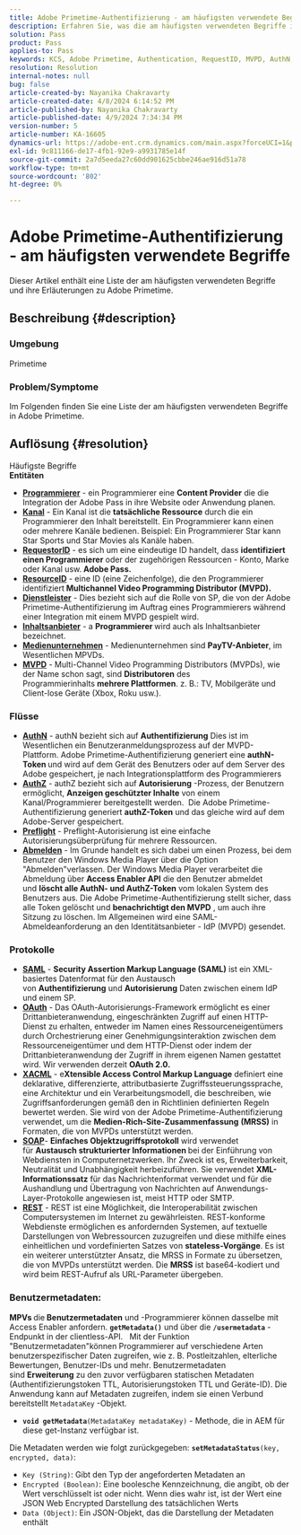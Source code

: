 ```yaml
---
title: Adobe Primetime-Authentifizierung - am häufigsten verwendete Begriffe
description: Erfahren Sie, was die am häufigsten verwendeten Begriffe in Adobe Primetime bedeuten.
solution: Pass
product: Pass
applies-to: Pass
keywords: KCS, Adobe Primetime, Authentication, RequestID, MVPD, AuthN, AuthZ, Adobe Pass
resolution: Resolution
internal-notes: null
bug: false
article-created-by: Nayanika Chakravarty
article-created-date: 4/8/2024 6:14:52 PM
article-published-by: Nayanika Chakravarty
article-published-date: 4/9/2024 7:34:34 PM
version-number: 5
article-number: KA-16605
dynamics-url: https://adobe-ent.crm.dynamics.com/main.aspx?forceUCI=1&pagetype=entityrecord&etn=knowledgearticle&id=db4a38e4-d3f5-ee11-a1fe-6045bd006295
exl-id: 9c811166-de17-4fb1-92e9-a9931785e14f
source-git-commit: 2a7d5eeda27c60dd901625cbbe246ae916d51a78
workflow-type: tm+mt
source-wordcount: '802'
ht-degree: 0%

---
```


# Adobe Primetime-Authentifizierung - am häufigsten verwendete Begriffe


Dieser Artikel enthält eine Liste der am häufigsten verwendeten Begriffe und ihre Erläuterungen zu Adobe Primetime.

## Beschreibung {#description}


### Umgebung

Primetime

### Problem/Symptome

Im Folgenden finden Sie eine Liste der am häufigsten verwendeten Begriffe in Adobe Primetime.


## Auflösung {#resolution}

Häufigste Begriffe<br>
<b>Entitäten</b>

- <u><b>Programmierer</b></u> - ein Programmierer eine <b>Content Provider</b> die die Integration der Adobe Pass in ihre Website oder Anwendung planen.
- <u><b>Kanal</b></u> - Ein Kanal ist die <b>tatsächliche Ressource</b> durch die ein Programmierer den Inhalt bereitstellt. Ein Programmierer kann einen oder mehrere Kanäle bedienen. Beispiel: Ein Programmierer Star kann Star Sports und Star Movies als Kanäle haben.
- <u><b>RequestorID</b></u> - es sich um eine eindeutige ID handelt, dass <b>identifiziert einen Programmierer</b> oder der zugehörigen Ressourcen - Konto, Marke oder Kanal usw.<b> Adobe Pass. </b>
- <u><b>ResourceID</b></u> - eine ID (eine Zeichenfolge), die den Programmierer identifiziert<b> Multichannel Video Programming Distributor (MVPD). </b>
- <u><b>Dienstleister</b></u> - Dies bezieht sich auf die Rolle von SP, die von der Adobe Primetime-Authentifizierung im Auftrag eines Programmierers während einer Integration mit einem MVPD gespielt wird.
- <u><b>Inhaltsanbieter</b></u> - a <b>Programmierer </b>wird auch als Inhaltsanbieter bezeichnet.
- <u><b>Medienunternehmen</b></u> - Medienunternehmen sind <b>PayTV-Anbieter</b>, im Wesentlichen MPVDs.
- <u><b>MVPD</b></u> - Multi-Channel Video Programming Distributors (MVPDs), wie der Name schon sagt, sind <b>Distributoren</b> des Programmierinhalts <b>mehrere Plattformen</b>. z. B.: TV, Mobilgeräte und Client-lose Geräte (Xbox, Roku usw.).


### Flüsse

- <u><b>AuthN</b></u> - authN bezieht sich auf <b>Authentifizierung</b> Dies ist im Wesentlichen ein Benutzeranmeldungsprozess auf der MVPD-Plattform. Adobe Primetime-Authentifizierung generiert eine <b>authN-Token </b>und wird auf dem Gerät des Benutzers oder auf dem Server des Adobe gespeichert, je nach Integrationsplattform des Programmierers
- <u><b>AuthZ</b></u> - authZ bezieht sich auf <b>Autorisierung</b> -Prozess, der Benutzern ermöglicht, <b>Anzeigen geschützter Inhalte</b> von einem Kanal/Programmierer bereitgestellt werden.  Die Adobe Primetime-Authentifizierung generiert <b>authZ-Token</b> und das gleiche wird auf dem Adobe-Server gespeichert.
- <u><b>Preflight</b></u> - Preflight-Autorisierung ist eine einfache Autorisierungsüberprüfung für mehrere Ressourcen.
- <u><b>Abmelden</b></u> - Im Grunde handelt es sich dabei um einen Prozess, bei dem Benutzer den Windows Media Player über die Option &quot;Abmelden&quot;verlassen. Der Windows Media Player verarbeitet die Abmeldung über <b>Access Enabler API</b> die den Benutzer abmeldet und <b>löscht alle AuthN- und AuthZ-Token</b> vom lokalen System des Benutzers aus. Die Adobe Primetime-Authentifizierung stellt sicher, dass alle Token gelöscht und <b>benachrichtigt den MVPD</b> , um auch ihre Sitzung zu löschen. Im Allgemeinen wird eine SAML-Abmeldeanforderung an den Identitätsanbieter - IdP (MVPD) gesendet.




### Protokolle

- <b><u>SAML</u></b> - <b>Security Assertion Markup Language (SAML)</b> ist ein XML-basiertes Datenformat für den Austausch von <b>Authentifizierung</b> und <b>Autorisierung</b> Daten zwischen einem IdP und einem SP.
- <u><b>OAuth</b></u> - Das OAuth-Autorisierungs-Framework ermöglicht es einer Drittanbieteranwendung, eingeschränkten Zugriff auf einen HTTP-Dienst zu erhalten, entweder im Namen eines Ressourceneigentümers durch Orchestrierung einer Genehmigungsinteraktion zwischen dem Ressourceneigentümer und dem HTTP-Dienst oder indem der Drittanbieteranwendung der Zugriff in ihrem eigenen Namen gestattet wird. Wir verwenden derzeit <b>OAuth 2.0.</b>
- <b><u>XACML</u></b> - e<b>Xtensible Access Control Markup Language</b> definiert eine deklarative, differenzierte, attributbasierte Zugriffssteuerungssprache, eine Architektur und ein Verarbeitungsmodell, die beschreiben, wie Zugriffsanforderungen gemäß den in Richtlinien definierten Regeln bewertet werden. Sie wird von der Adobe Primetime-Authentifizierung verwendet, um die <b>Medien-Rich-Site-Zusammenfassung</b> <b>(MRSS)</b> in Formaten, die von MVPDs unterstützt werden.
- <b><u>SOAP</u></b>- <b>Einfaches Objektzugriffsprotokoll</b> wird verwendet für <b>Austausch strukturierter Informationen </b>bei der Einführung von Webdiensten in Computernetzwerken. Ihr Zweck ist es, Erweiterbarkeit, Neutralität und Unabhängigkeit herbeizuführen. Sie verwendet <b>XML-Informationssatz</b> für das Nachrichtenformat verwendet und für die Aushandlung und Übertragung von Nachrichten auf Anwendungs-Layer-Protokolle angewiesen ist, meist HTTP oder SMTP.
- <u><b>REST</b></u> - REST ist eine Möglichkeit, die Interoperabilität zwischen Computersystemen im Internet zu gewährleisten. REST-konforme Webdienste ermöglichen es anfordernden Systemen, auf textuelle Darstellungen von Webressourcen zuzugreifen und diese mithilfe eines einheitlichen und vordefinierten Satzes von <b>stateless-Vorgänge</b>. Es ist ein weiterer unterstützter Ansatz, die MRSS in Formate zu übersetzen, die von MVPDs unterstützt werden. Die <b>MRSS</b> ist base64-kodiert und wird beim REST-Aufruf als URL-Parameter übergeben.


### Benutzermetadaten:

<b>MPVs </b>die<b> Benutzermetadaten</b> und -Programmierer können dasselbe mit Access Enabler anfordern. <b>`getMetadata()`</b> und über die <b>`/usermetadata`</b> -Endpunkt in der clientless-API.
 
Mit der Funktion &quot;Benutzermetadaten&quot;können Programmierer auf verschiedene Arten benutzerspezifischer Daten zugreifen, wie z. B. Postleitzahlen, elterliche Bewertungen, Benutzer-IDs und mehr. Benutzermetadaten sind <b>Erweiterung</b> zu den zuvor verfügbaren statischen Metadaten (Authentifizierungstoken TTL, Autorisierungstoken TTL und Geräte-ID). Die Anwendung kann auf Metadaten zugreifen, indem sie einen Verbund bereitstellt `MetadataKey` -Objekt.

- <b>`void getMetadata`</b>`(MetadataKey metadataKey)` - Methode, die in AEM für diese get-Instanz verfügbar ist.


Die Metadaten werden wie folgt zurückgegeben: <b>`setMetadataStatus`</b>`(key, encrypted, data)`:

- `Key (String)`: Gibt den Typ der angeforderten Metadaten an
- `Encrypted (Boolean)`: Eine boolesche Kennzeichnung, die angibt, ob der Wert verschlüsselt ist oder nicht. Wenn dies wahr ist, ist der Wert eine JSON Web Encrypted Darstellung des tatsächlichen Werts
- `Data (Object)`: Ein JSON-Objekt, das die Darstellung der Metadaten enthält
